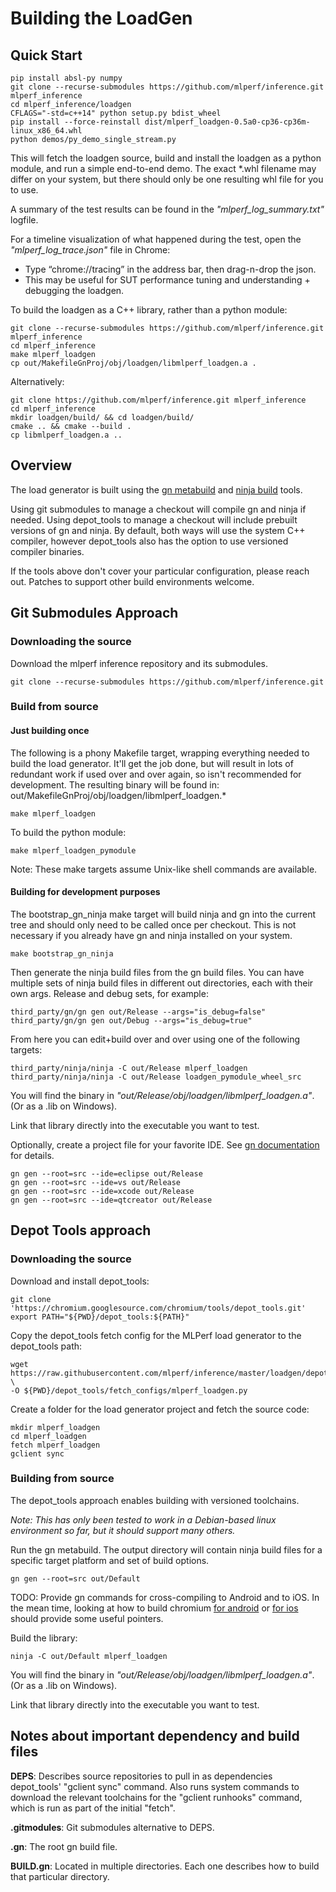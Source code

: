 # Building the LoadGen

## Quick Start

    pip install absl-py numpy
    git clone --recurse-submodules https://github.com/mlperf/inference.git mlperf_inference
    cd mlperf_inference/loadgen
    CFLAGS="-std=c++14" python setup.py bdist_wheel
    pip install --force-reinstall dist/mlperf_loadgen-0.5a0-cp36-cp36m-linux_x86_64.whl
    python demos/py_demo_single_stream.py

This will fetch the loadgen source, build and install the loadgen as a python module, and run a simple end-to-end demo. The exact *.whl filename may differ on your system, but there should only be one resulting whl file for you to use.

A summary of the test results can be found in the *"mlperf_log_summary.txt"* logfile.

For a timeline visualization of what happened during the test, open the *"mlperf_log_trace.json"* file in Chrome:
* Type “chrome://tracing” in the address bar, then drag-n-drop the json.
* This may be useful for SUT performance tuning and understanding + debugging the loadgen.

To build the loadgen as a C++ library, rather than a python module:

    git clone --recurse-submodules https://github.com/mlperf/inference.git mlperf_inference
    cd mlperf_inference
    make mlperf_loadgen
    cp out/MakefileGnProj/obj/loadgen/libmlperf_loadgen.a .

Alternatively:

    git clone https://github.com/mlperf/inference.git mlperf_inference
    cd mlperf_inference
    mkdir loadgen/build/ && cd loadgen/build/
    cmake .. && cmake --build .
    cp libmlperf_loadgen.a ..

## Overview

The load generator is built using the
[gn metabuild](https://gn.googlesource.com/gn/+/master)
and [ninja build](https://ninja-build.org/) tools.

Using git submodules to manage a checkout will compile gn and ninja if needed.
Using depot\_tools to manage a checkout will include prebuilt versions of gn and ninja.
By default, both ways will use the system C++ compiler, however depot\_tools also
has the option to use versioned compiler binaries.

If the tools above don't cover your particular configuration, please reach out.
Patches to support other build environments welcome.

## Git Submodules Approach

### Downloading the source

Download the mlperf inference repository and its submodules.

    git clone --recurse-submodules https://github.com/mlperf/inference.git

### Build from source

#### Just building once

The following is a phony Makefile target, wrapping everything needed to build
the load generator. It'll get the job done, but will result in lots of redundant
work if used over and over again, so isn't recommended for development.
The resulting binary will be found in: out/MakefileGnProj/obj/loadgen/libmlperf\_loadgen.*

    make mlperf_loadgen

To build the python module:

    make mlperf_loadgen_pymodule

Note: These make targets assume Unix-like shell commands are available.

#### Building for development purposes

The bootstrap\_gn\_ninja make target will build ninja and gn into the current
tree and should only need to be called once per checkout.
This is not necessary if you already have gn and ninja installed on your
system.

    make bootstrap_gn_ninja

Then generate the ninja build files from the gn build files.
You can have multiple sets of ninja build files in different out directories,
each with their own args. Release and debug sets, for example:

    third_party/gn/gn gen out/Release --args="is_debug=false"
    third_party/gn/gn gen out/Debug --args="is_debug=true"

From here you can edit+build over and over using one of the following targets:

    third_party/ninja/ninja -C out/Release mlperf_loadgen
    third_party/ninja/ninja -C out/Release loadgen_pymodule_wheel_src

You will find the binary in *"out/Release/obj/loadgen/libmlperf\_loadgen.a"*. (Or as a .lib on Windows).

Link that library directly into the executable you want to test.

Optionally, create a project file for your favorite IDE.
See [gn documentation](https://gn.googlesource.com/gn/+/master/docs/reference.md#ide-options) for details.

    gn gen --root=src --ide=eclipse out/Release
    gn gen --root=src --ide=vs out/Release
    gn gen --root=src --ide=xcode out/Release
    gn gen --root=src --ide=qtcreator out/Release

## Depot Tools approach

### Downloading the source

Download and install depot\_tools:

    git clone 'https://chromium.googlesource.com/chromium/tools/depot_tools.git'
    export PATH="${PWD}/depot_tools:${PATH}"

Copy the depot\_tools fetch config for the MLPerf load generator to the
depot\_tools path:

    wget https://raw.githubusercontent.com/mlperf/inference/master/loadgen/depot_tools/fetch_configs/mlperf_loadgen.py \
    -O ${PWD}/depot_tools/fetch_configs/mlperf_loadgen.py

Create a folder for the load generator project and fetch the source code:

    mkdir mlperf_loadgen
    cd mlperf_loadgen
    fetch mlperf_loadgen
    gclient sync

### Building from source

The depot\_tools approach enables building with versioned toolchains.

<i>Note: This has only been tested to work in a Debian-based linux environment so
far, but it should support many others.</i>

Run the gn metabuild. The output directory will contain ninja build files for a
specific target platform and set of build options.

    gn gen --root=src out/Default

TODO: Provide gn commands for cross-compiling to Android and to iOS. In the mean
time, looking at how to build chromium
[for android](https://chromium.googlesource.com/chromium/src/+/master/docs/android_build_instructions.md)
or [for ios](https://chromium.googlesource.com/chromium/src/+/HEAD/docs/ios/build_instructions.md)
should provide some useful pointers.

Build the library:

    ninja -C out/Default mlperf_loadgen

You will find the binary in *"out/Release/obj/loadgen/libmlperf\_loadgen.a"*. (Or as a .lib on Windows).

Link that library directly into the executable you want to test.

## Notes about important dependency and build files

**DEPS**: Describes source repositories to pull in as dependencies depot\_tools'
"gclient sync" command. Also runs system commands to download the relevant toolchains
for the "gclient runhooks" command, which is run as part of the initial "fetch".

**.gitmodules**: Git submodules alternative to DEPS.

**.gn**: The root gn build file.

**BUILD.gn**: Located in multiple directories. Each one describes how to build
that particular directory.
